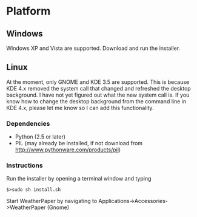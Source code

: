 # Platform #

## Windows ##

Windows XP and Vista are supported. Download and run the installer.

## Linux ##

At the moment, only GNOME and KDE 3.5 are supported. This is because KDE 4.x removed the system call that changed and refreshed the desktop background. I have not yet figured out what the new system call is. If you know how to change the desktop background from the command line in KDE 4.x, please let me know so I can add this functionality.

### Dependencies ###

  * Python (2.5 or later)
  * PIL (may already be installed, if not download from http://www.pythonware.com/products/pil)

### Instructions ###

Run the installer by opening a terminal window and typing

```
$>sudo sh install.sh
```

Start WeatherPaper by navigating to Applications->Accessories->WeatherPaper (Gnome)